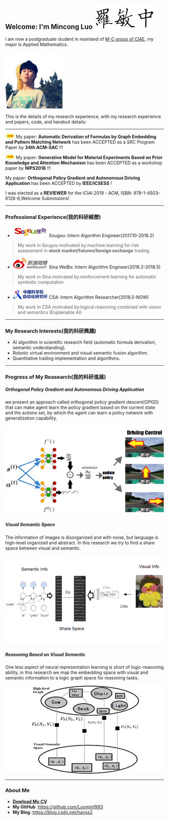 ## Welcome: I'm Mincong Luo ![me](name.png)


I am now a postgraduate student in mainland of [M-C group of CIAE](https://luomin1993.github.io/CIAE_MC/), my major is Applied Mathematics.

![me](me.png)

This is the details of my research experience, with my research experience and papers, code, and handout details:


-------------------------------------------

![me](new.gif) My paper:
**Automatic Derivation of Formulas by Graph Embedding and Pattern Matching Network**
has been ACCEPTED as a SRC Program Paper by **34th ACM-SAC**  !!!


![me](new.gif) My paper:
**Generative Model for Material Experiments Based on Prior Knowledge and Attention Mechanism**
has been ACCEPTED as a workshop paper by **NIPS2018**  !!!


My paper:
**Orthogonal Policy Gradient and Autonomous Driving Application**
has been ACCEPTED by **IEEE/ICSESS** !


I was elected as a **REVIEWER** for the ICIAI 2019 - ACM, ISBN: 978-1-4503-6128-6,Welcome Submissions!

-------------------------------------------
### Professional Experience(我的科研經歷)

- ![sougou](cv_sougou.png)  Sougou: Intern Algorithm Engineer(2017.10-2018.2)

>My work in Sougou motivated by:machine learning for risk assessment in **stock market/futures/foreign exchange** trading.

- ![sian](cv_sina.png)  Sina WeiBo: Intern Algorithm Engineer(2018.2-2018.5)

>My work in Sina motivated by:reinforcement learning for automatic symbolic computation

- ![CSA](cv_csa.png)  CSA: Intern Algorithm Researcher(2018.5-NOW)

>My work in CSA motivated by:logical reasoning combined with vision and semantics (Explainable AI)

-------------------------------------------
### My Research Interests(我的科研興趣)
- AI algorithm in scientific research field (automatic formula derivation, semantic understanding).
- Robotic virtual environment and visual semantic fusion algorithm.
- Quantitative trading implementation and algorithms.


--------------------------------------------
### Progress of My Reasearch(我的科研進展)

##### Orthogonal Policy Gradient and Autonomous Driving Application
we present an approach called orthogonal policy gradient descent(OPGD) that can make agent learn the policy gradient based on the current state and the actions set, by which the agent can learn a policy network with generalization capability. 

![CSA](pro_auto.png)


##### Visual Semantic Space
The information of images is disorganized and with noise, but language is high-level organized and abstract. In this research we try to find a share space between visual and semantic.

![CSA](pro_sem.png)

##### Reasoning Based on Visual Semantic
One less aspect of neural representation learning is short of logic-reasoning ability, in this research we map the embedding space with visual and semantic information to a logic graph space for reasoning tasks.

![CSA](pro_reasoning.png)



-------------------------------------------
### About Me

- [**Dowload My CV**](https://github.com/Luomin1993/Luomin1993.github.io/raw/master/My_CV.pdf)
- **My GitHub** :https://github.com/Luomin1993
- **My Blog** :https://blog.csdn.net/hanss2

